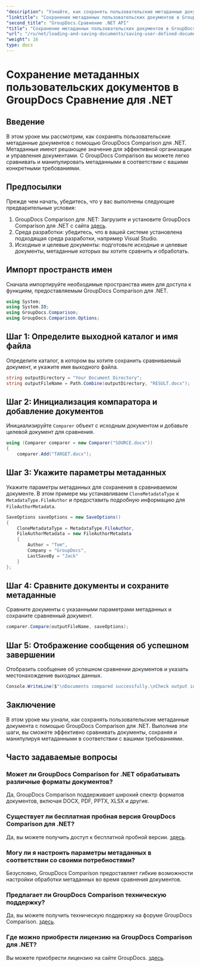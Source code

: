 ```yaml
---
"description": "Узнайте, как сохранять пользовательские метаданные документов с помощью GroupDocs Comparison для .NET. Легко сравнивайте и управляйте метаданными с помощью пошаговых инструкций."
"linktitle": "Сохранение метаданных пользовательских документов в GroupDocs Сравнение для .NET"
"second_title": "GroupDocs.Сравнение .NET API"
"title": "Сохранение метаданных пользовательских документов в GroupDocs Сравнение для .NET"
"url": "/ru/net/loading-and-saving-documents/saving-user-defined-document-metadata/"
"weight": 16
type: docs
---
```

# Сохранение метаданных пользовательских документов в GroupDocs Сравнение для .NET

## Введение
В этом уроке мы рассмотрим, как сохранять пользовательские метаданные документов с помощью GroupDocs Comparison для .NET. Метаданные имеют решающее значение для эффективной организации и управления документами. С GroupDocs Comparison вы можете легко сравнивать и манипулировать метаданными в соответствии с вашими конкретными требованиями.
## Предпосылки
Прежде чем начать, убедитесь, что у вас выполнены следующие предварительные условия:
1. GroupDocs Comparison для .NET: Загрузите и установите GroupDocs Comparison для .NET с сайта [здесь](https://releases.groupdocs.com/comparison/net/).
2. Среда разработки: убедитесь, что в вашей системе установлена подходящая среда разработки, например Visual Studio.
3. Исходные и целевые документы: подготовьте исходные и целевые документы, метаданные которых вы хотите сравнить и обработать.

## Импорт пространств имен
Сначала импортируйте необходимые пространства имен для доступа к функциям, предоставляемым GroupDocs Comparison для .NET.
```csharp
using System;
using System.IO;
using GroupDocs.Comparison;
using GroupDocs.Comparison.Options;
```
## Шаг 1: Определите выходной каталог и имя файла
Определите каталог, в котором вы хотите сохранить сравниваемый документ, и укажите имя выходного файла.
```csharp
string outputDirectory = "Your Document Directory";
string outputFileName = Path.Combine(outputDirectory, "RESULT.docx");
```
## Шаг 2: Инициализация компаратора и добавление документов
Инициализируйте `Comparer` объект с исходным документом и добавьте целевой документ для сравнения.
```csharp
using (Comparer comparer = new Comparer("SOURCE.docx"))
{
    comparer.Add("TARGET.docx");
```
## Шаг 3: Укажите параметры метаданных
Укажите параметры метаданных для сохранения в сравниваемом документе. В этом примере мы устанавливаем `CloneMetadataType` к `MetadataType.FileAuthor` и предоставить подробную информацию для `FileAuthorMetadata`.
```csharp
SaveOptions saveOptions = new SaveOptions()
{
    CloneMetadataType = MetadataType.FileAuthor,
    FileAuthorMetadata = new FileAuthorMetadata
    {
        Author = "Tom",
        Company = "GroupDocs",
        LastSaveBy = "Jack"
    }
};
```
## Шаг 4: Сравните документы и сохраните метаданные
Сравните документы с указанными параметрами метаданных и сохраните сравненный документ.
```csharp
comparer.Compare(outputFileName, saveOptions);
```
## Шаг 5: Отображение сообщения об успешном завершении
Отобразить сообщение об успешном сравнении документов и указать местонахождение выходных данных.
```csharp
Console.WriteLine($"\nDocuments compared successfully.\nCheck output in {outputDirectory}.");
```

## Заключение
В этом уроке мы узнали, как сохранять пользовательские метаданные документа с помощью GroupDocs Comparison для .NET. Выполнив эти шаги, вы сможете эффективно сравнивать документы, сохраняя и манипулируя метаданными в соответствии с вашими требованиями.
## Часто задаваемые вопросы
### Может ли GroupDocs Comparison for .NET обрабатывать различные форматы документов?
Да, GroupDocs Comparison поддерживает широкий спектр форматов документов, включая DOCX, PDF, PPTX, XLSX и другие.
### Существует ли бесплатная пробная версия GroupDocs Comparison для .NET?
Да, вы можете получить доступ к бесплатной пробной версии. [здесь](https://releases.groupdocs.com/).
### Могу ли я настроить параметры метаданных в соответствии со своими потребностями?
Безусловно, GroupDocs Comparison предоставляет гибкие возможности настройки обработки метаданных во время сравнения документов.
### Предлагает ли GroupDocs Comparison техническую поддержку?
Да, вы можете получить техническую поддержку на форуме GroupDocs Comparison. [здесь](https://forum.groupdocs.com/c/comparison/12).
### Где можно приобрести лицензию на GroupDocs Comparison для .NET?
Вы можете приобрести лицензию на сайте GroupDocs. [здесь](https://purchase.groupdocs.com/buy).